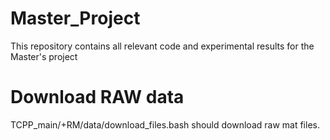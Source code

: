 # Master_Project
This repository contains all relevant code and experimental results for the Master's project
# Download RAW data
TCPP_main/+RM/data/download_files.bash should download raw mat files. 
